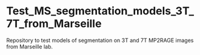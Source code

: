 # Test_MS_segmentation_models_3T_7T_from_Marseille
Repository to test models of segmentation on 3T and 7T MP2RAGE images from Marseille lab.
